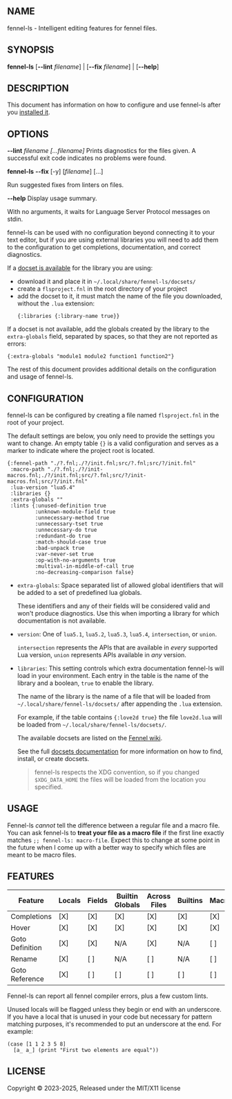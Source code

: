 ## NAME

fennel-ls - Intelligent editing features for fennel files.

## SYNOPSIS

**fennel-ls** [**-\-lint** _filename_] | [**-\-fix** _filename_] | [**-\-help**]

## DESCRIPTION

This document has information on how to configure and use fennel-ls after you
[installed it](installation.md).

## OPTIONS

**-\-lint** _filename [...filename]_
Prints diagnostics for the files given. A successful exit code
indicates no problems were found.

**fennel-ls** **-\-fix** [-y] [_filename_] [...]

Run suggested fixes from linters on files.

**-\-help** Display usage summary.

With no arguments, it waits for Language Server Protocol messages on stdin.

fennel-ls can be used with no configuration beyond connecting it to your text
editor, but if you are using external libraries you will need to add them to
the configuration to get completions, documentation, and correct diagnostics.

If a [docset is available](http://wiki.fennel-lang.org/LanguageServer) for the
library you are using:

- download it and place it in `~/.local/share/fennel-ls/docsets/`
- create a `flsproject.fnl` in the root directory of your project
- add the docset to it, it must match the name of the file you downloaded,
  without the `.lua` extension:
  ```fnl
  {:libraries {:library-name true}}
  ```

If a docset is not available, add the globals created by the library to the
`extra-globals` field, separated by spaces, so that they are not reported as
errors:

```fnl
{:extra-globals "module1 module2 function1 function2"}
```

The rest of this document provides additional details on the configuration and
usage of fennel-ls.

## CONFIGURATION

fennel-ls can be configured by creating a file named `flsproject.fnl` in the
root of your project.

The default settings are below, you only need to provide the settings you want
to change. An empty table `{}` is a valid configuration and serves as a marker
to indicate where the project root is located.

```fnl
{:fennel-path "./?.fnl;./?/init.fnl;src/?.fnl;src/?/init.fnl"
 :macro-path "./?.fnl;./?/init-macros.fnl;./?/init.fnl;src/?.fnl;src/?/init-macros.fnl;src/?/init.fnl"
 :lua-version "lua5.4"
 :libraries {}
 :extra-globals ""
 :lints {:unused-definition true
         :unknown-module-field true
         :unnecessary-method true
         :unnecessary-tset true
         :unnecessary-do true
         :redundant-do true
         :match-should-case true
         :bad-unpack true
         :var-never-set true
         :op-with-no-arguments true
         :multival-in-middle-of-call true
         :no-decreasing-comparison false}
```

- `extra-globals`: Space separated list of allowed global identifiers that will
  be added to a set of predefined lua globals.

  These identifiers and any of their fields will be considered valid and won't
  produce diagnostics. Use this when importing a library for which
  documentation is not available.

- `version`: One of `lua5.1`, `lua5.2`, `lua5.3`, `lua5.4`, `intersection`, or
  `union`.

  `intersection` represents the APIs that are available in *every* supported
  Lua version, `union` represents APIs available in *any* version.

- `libraries`: This setting controls which extra documentation fennel-ls will
  load in your environment. Each entry in the table is the name of the library
  and a boolean, `true` to enable the library.

  The name of the library is the name of a file that will be loaded from
  `~/.local/share/fennel-ls/docsets/` after appending the `.lua` extension.

  For example, if the table contains `{:love2d true}` the file `love2d.lua`
  will be loaded from `~/.local/share/fennel-ls/docsets/`.

  The available docsets are listed on the [Fennel
  wiki](http://wiki.fennel-lang.org/LanguageServer).

  See the full [docsets documentation](docsets.md) for more information on how
  to find, install, or create docsets.

  > fennel-ls respects the XDG convention, so if you changed `$XDG_DATA_HOME`
  > the files will be loaded from the location you specified.

## USAGE

Fennel-ls *cannot* tell the difference between a regular file and a macro file.
You can ask fennel-ls to **treat your file as a macro file** if the first line
exactly matches `;; fennel-ls: macro-file`. Expect this to change at some point
in the future when I come up with a better way to specify which files are meant
to be macro files.

## FEATURES

| Feature         | Locals | Fields | Builtin Globals | Across Files | Builtins | Macros | User globals |
| --------------- | ------ | ------ | --------------- | ------------ | -------- | ------ | ------------ |
| Completions     | [X]    | [X]    | [X]             | [X]          | [X]      | [X]    | [ ]          |
| Hover           | [X]    | [X]    | [X]             | [X]          | [X]      | [X]    | [ ]          |
| Goto Definition | [X]    | [X]    | N/A             | [X]          | N/A      | [ ]    | [ ]          |
| Rename          | [X]    | [ ]    | N/A             | [ ]          | N/A      | [ ]    | [ ]          |
| Goto Reference  | [X]    | [ ]    | [ ]             | [ ]          | [ ]      | [ ]    | [ ]          |

Fennel-ls can report all fennel compiler errors, plus a few custom lints.

Unused locals will be flagged unless they begin or end with an underscore. If
you have a local that is unused in your code but necessary for pattern matching
purposes, it's recommended to put an underscore at the end. For example:

```fennel
(case [1 1 2 3 5 8]
  [a_ a_] (print "First two elements are equal"))
```

## LICENSE

Copyright © 2023-2025, Released under the MIT/X11 license
